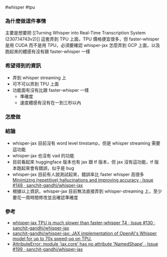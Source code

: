 #whisper
#tpu
### 為什麼做這件事情
主要是想要把 [[Turning Whisper into Real-Time Transcription System (2307.14743v2)]] 這套弄到 TPU 上面，TPU 價格便宜很多，但 faster-whisper 是用 CUDA 而不是用 TPU，必須要確認 whisper-jax 怎麼弄到 GCP 上面，以及跑起來的體感有沒有跟 faster-whisper 一樣
### 希望得到的資訊
* 弄到 whisper streaming 上
* 可不可以弄到 TPU 上面
* 功能面有沒有比跟 faster-whisper 一樣
	* 準確度
	* 速度體感有沒有在一到三秒以內

### 怎麼做
### 結論
* whisper-jax 目前沒有 word level timstamp，但是 whisper streaming 需要這功能
* whisper-jax 也沒有 vad 的功能
* 目前看起來 huggingface 版本也有 jax 跟 tf 版本，但 jax 沒有這功能，tf 版本跑起來會有錯誤，似乎是 bug
* whisper-jax 目前有人說測試起來，錯誤率比 faster whisper 高很多 [Minimizing (repetitive) hallucinations and improving accuracy · Issue #148 · sanchit-gandhi/whisper-jax](https://github.com/sanchit-gandhi/whisper-jax/issues/148) 
* 根據以上資訊，whisper-jax 目前無法直接弄到 whisper-streaming 上，至少要花一周時間修改並且確認準確度
### 參考
* [whisper-jax TPU is much slower than faster-whisper T4 · Issue #130 · sanchit-gandhi/whisper-jax](https://github.com/sanchit-gandhi/whisper-jax/issues/130)
* [sanchit-gandhi/whisper-jax: JAX implementation of OpenAI's Whisper model for up to 70x speed-up on TPU.](https://github.com/sanchit-gandhi/whisper-jax)
* [AttributeError: module 'jax.core' has no attribute 'NamedShape' · Issue #199 · sanchit-gandhi/whisper-jax](https://github.com/sanchit-gandhi/whisper-jax/issues/199)